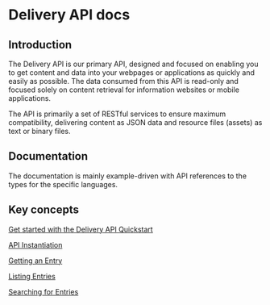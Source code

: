 # Delivery API docs

## Introduction

The Delivery API is our primary API, designed and focused on enabling you to get content and data into your webpages or applications as quickly and easily as possible. The data consumed from this API is read-only and focused solely on content retrieval for information websites or mobile applications.

The API is primarily a set of RESTful services to ensure maximum compatibility, delivering content as JSON data and resource files (assets) as text or binary files.

<!--- 
We envisage that the majority of requirements in your application can be fulfilled using this API, however, if your requirements entail the need to add or update content, then take a look at our [Management API](./management-api/README.md) instead.
-->

## Documentation

The documentation is mainly example-driven with API references to the types for the specific languages.

## Key concepts

[Get started with the Delivery API Quickstart](./getting-started.md)

[API Instantiation](./api-instantiation.md)

[Getting an Entry](./accessing-entries/dotnet/entry-get-dotnet.md)

[Listing Entries](./accessing-entries/dotnet/entries-list-dotnet.md)

[Searching for Entries](./accessing-entries/entry-search.md)
